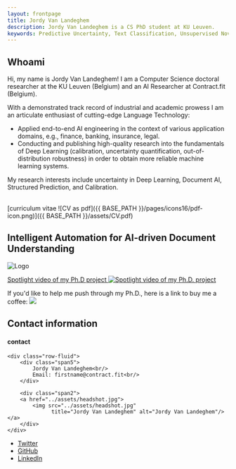 ```yaml
---
layout: frontpage
title: Jordy Van Landeghem
description: Jordy Van Landeghem is a CS PhD student at KU Leuven. 
keywords: Predictive Uncertainty, Text Classification, Unsupervised Novelty Detection, Monte Carlo Dropout
---
```


## Whoami

Hi, my name is Jordy Van Landeghem! 
I am a Computer Science doctoral researcher at the KU Leuven (Belgium) and an AI Researcher at Contract.fit (Belgium).

With a demonstrated track record of industrial and academic prowess I am an articulate enthusiast of cutting-edge Language Technology:
- Applied end-to-end AI engineering in the context of various application domains, e.g., finance, banking, insurance, legal. 
- Conducting and publishing high-quality research into the fundamentals of Deep Learning (calibration, uncertainty quantification, out-of-distribution robustness) in order to obtain more reliable machine learning systems.

My research interests include uncertainty in Deep Learning, Document AI, Structured Prediction, and Calibration.

<br>[curriculum vitae ![CV as pdf]({{ BASE_PATH }}/pages/icons16/pdf-icon.png)]({{ BASE_PATH }}/assets/CV.pdf)<br/>

## Intelligent Automation for AI-driven Document Understanding

  <div class="phd-logo">
    <img src="{{ BASE_PATH }}/assets/logo_small.png" alt="Logo">
  </div>


[Spotlight video of my Ph.D project ![Spotlight video of my Ph.D. project](https://img.youtube.com/vi/HYd_afHn3DU/maxresdefault.jpg)](https://youtu.be/HYd_afHn3DU)

If you'd like to help me push through my Ph.D., here is a link to buy me a coffee: 
[<img src="{{ BASE_PATH }}/assets/snapshot-bmc-button.png">](https://buymeacoffee.com/jordyvlan)               


## Contact information

<div class="container">
<h4><a name="contact"></a>contact</h4>

    <div class="row-fluid">
        <div class="span5">
            Jordy Van Landeghem<br/>
            Email: firstname@contract.fit<br/>
        </div>

        <div class="span2">
        <a href="../assets/headshot.jpg">
            <img src="../assets/headshot.jpg"
                  title="Jordy Van Landeghem" alt="Jordy Van Landeghem"/></a>
        </div>
    </div>
</div>

<div class="navbar">
  <div class="navbar-inner">
      <ul class="nav">
          <li><a href="https://twitter.com/JordyLandeghem">Twitter</a></li>
          <li><a href="https://github.com/jordy-vl">GitHub</a></li>
          <li><a href="https://www.linkedin.com/in/jordy-van-landeghem-3b1166b3/">LinkedIn</a></li>
      </ul>
  </div>
</div>

